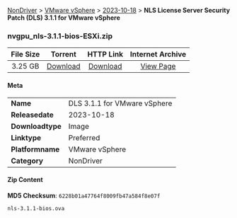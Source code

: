 
[NonDriver](/README.md)  >  [VMware vSphere](/index/NonDriver/VMware_vSphere.md)  >  [2023-10-18](/index/NonDriver/VMware_vSphere/2023-10-18.md)  >  **NLS License Server Security Patch (DLS) 3.1.1 for VMware vSphere**


### nvgpu_nls-3.1.1-bios-ESXi.zip

| **File Size** | **Torrent**  | **HTTP Link** | **Internet Archive** |
|:-------------:|:------------:|:-------------:|:--------------------:|
| 3.25 GB |  [Download](https://archive.org/download/nvgpu_nls-3.1.1-bios-ESXi.zip/nvgpu_nls-3.1.1-bios-ESXi.zip_archive.torrent)       | [Download](https://archive.org/compress/nvgpu_nls-3.1.1-bios-ESXi.zip) | [View Page](https://archive.org/details/nvgpu_nls-3.1.1-bios-ESXi.zip)       |

#### Meta

<table>
<tr><td><strong>Name</strong></td><td>DLS 3.1.1 for VMware vSphere</td></tr>
<tr><td><strong>Releasedate</strong></td><td>2023-10-18</td></tr>
<tr><td><strong>Downloadtype</strong></td><td>Image</td></tr>
<tr><td><strong>Linktype</strong></td><td>Preferred</td></tr>
<tr><td><strong>Platformname</strong></td><td>VMware vSphere</td></tr>
<tr><td><strong>Category</strong></td><td>NonDriver</td></tr>
</table>

#### Zip Content

**MD5 Checksum**: `6228b01a47764f8009fb47a584f8e07f`

```text
nls-3.1.1-bios.ova
```